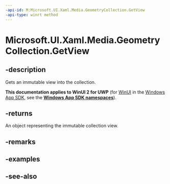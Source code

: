 ```yaml
---
-api-id: M:Microsoft.UI.Xaml.Media.GeometryCollection.GetView
-api-type: winrt method
---
```


<!-- Method syntax
public Windows.Foundation.Collections.IVectorView<Windows.UI.Xaml.Media.Geometry> GetView()
-->

# Microsoft.UI.Xaml.Media.GeometryCollection.GetView

## -description
Gets an immutable view into the collection.

**This documentation applies to WinUI 2 for UWP** (for [WinUI](/windows/apps/winui/winui3/) in the [Windows App SDK](/windows/apps/windows-app-sdk/), see the **[Windows App SDK namespaces](/windows/windows-app-sdk/api/winrt/)**).

## -returns
An object representing the immutable collection view.

## -remarks

## -examples

## -see-also
